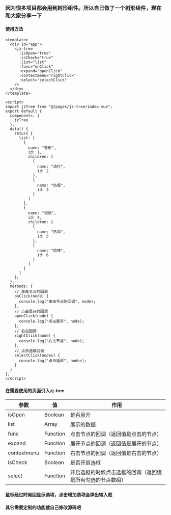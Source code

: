 ### 因为很多项目都会用到树形组件。所以自己做了一个树形组件，现在和大家分享一下
#### 使用方法
```
<template>
  <div id="app">
    <jz-tree
      :isOpen="true"
      :isCheck="true"
      :list="list"
      :func="onClick"
      :expand="openClick"
      :contextmenu="rightClick"
      :select="selectClick"
    />
  </div>
</template>

<script>
import jzTree from "@/pages/jz-tree/index.vue";
export default {
  components: {
    jzTree
  },
  data() {
    return {
      list: [
        {
          name: "音乐",
          id: 1,
          children: [
            {
              name: "流行",
              id: 2
            },
            {
              name: "伤感",
              id: 3
            }
          ]
        },
        {
          name: "视频",
          id: 4,
          children: [
            {
              name: "热血",
              id: 5
            },
            {
              name: "惊悚",
              id: 6
            }
          ]
        }
      ]
    };
  },
  methods: {
    // 单击节点的回调
    onClick(node) {
      console.log("单击节点的回调", node);
    },
    // 点击展开的回调
    openClick(node) {
      console.log("点击展开", node);
    },
    // 右击回调
    rightClick(node) {
      console.log("右击节点", node);
    },
    // 点击选框回调
    selectClick(nodes) {
      console.log("点击选框", nodes);
    }
  }
};
</script>
```
#### 在需要使用的页面引入zj-tree
| 参数 | 值 | 作用 |
|--|--|--|
| isOpen | Boolean | 是否展开 |
| list | Array | 展示的数据 |
| func | Function | 点击节点的回调（返回值是点击的节点） |
| expand | Function | 展开节点的回调（返回值是展开的节点） |
| contextmenu | Function | 右击节点的回调（返回值是右击的节点） |
| isCheck | Boolean | 是否开启选框 |
| select | Function | 开启选框的时候点击选框的回调（返回值是所有勾选的节点数组） |
#### 鼠标经过时候回显示选项，点击增加选项会弹出输入框
#### 其它需要定制的功能就自己修改源码吧

